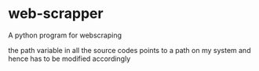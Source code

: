 # web-scrapper
A python program for webscraping

the path variable in all the source codes points to a path on my system and hence has to be modified accordingly
